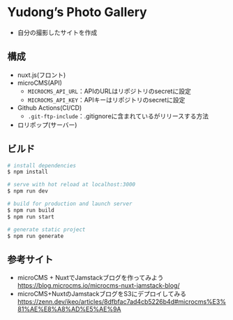 # Yudong’s Photo Gallery
* 自分の撮影したサイトを作成

## 構成
* nuxt.js(フロント)
* microCMS(API)
  * `MICROCMS_API_URL`：APIのURLはリポジトリのsecretに設定
  * `MICROCMS_API_KEY`：APIキーはリポジトリのsecretに設定
* Github Actions(CI/CD)
  * `.git-ftp-include`：.gitignoreに含まれているがリリースする方法
* ロリポップ(サーバー)

## ビルド

```bash
# install dependencies
$ npm install

# serve with hot reload at localhost:3000
$ npm run dev

# build for production and launch server
$ npm run build
$ npm run start

# generate static project
$ npm run generate
```

## 参考サイト
* microCMS + NuxtでJamstackブログを作ってみよう  
https://blog.microcms.io/microcms-nuxt-jamstack-blog/
* microCMS+NuxtのJamstackブログをS3にデプロイしてみる  
https://zenn.dev/ikeo/articles/8dfbfac7ad4cb5226b4d#microcms%E3%81%AE%E8%A8%AD%E5%AE%9A
